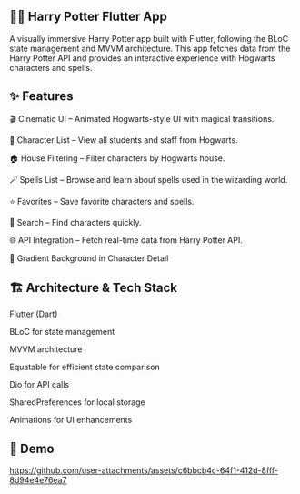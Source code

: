 ## 🧙‍♂️ Harry Potter Flutter App
A visually immersive Harry Potter app built with Flutter, following the BLoC state management and MVVM architecture. This app fetches data from the Harry Potter API and provides an interactive experience with Hogwarts characters and spells.

## ✨ Features
🎬 Cinematic UI – Animated Hogwarts-style UI with magical transitions.

📜 Character List – View all students and staff from Hogwarts.

🏠 House Filtering – Filter characters by Hogwarts house.

🪄 Spells List – Browse and learn about spells used in the wizarding world.

⭐ Favorites – Save favorite characters and spells.

🔎 Search – Find characters quickly.

🌐 API Integration – Fetch real-time data from Harry Potter API.

🎨 Gradient Background in Character Detail

## 🏗 Architecture & Tech Stack
Flutter (Dart)

BLoC for state management

MVVM architecture

Equatable for efficient state comparison

Dio for API calls

SharedPreferences for local storage

Animations for UI enhancements

## 🎥 Demo



https://github.com/user-attachments/assets/c6bbcb4c-64f1-412d-8fff-8d94e4e76ea7
